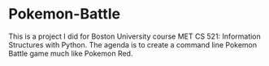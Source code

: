 # Pokemon-Battle
This is a project I did for Boston University course MET CS 521: Information Structures with Python. The agenda is to create a command line Pokemon Battle game much like Pokemon Red.
